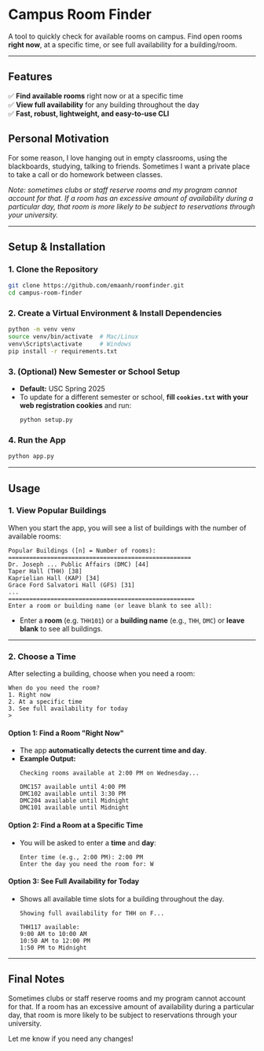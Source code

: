 # **Campus Room Finder**
A tool to quickly check for available rooms on campus. Find open rooms **right now**, at a specific time, or see full availability for a building/room.

---


## **Features**
✅ **Find available rooms** right now or at a specific time  
✅ **View full availability** for any building throughout the day  
✅ **Fast, robust, lightweight, and easy-to-use CLI**


## **Personal Motivation**
For some reason, I love hanging out in empty classrooms, using the blackboards, studying, talking to friends. Sometimes I want a private place to take a call or do homework between classes. 

*Note: sometimes clubs or staff reserve rooms and my program cannot account for that. If a room has an excessive amount of availability during a particular day, that room is more likely to be subject to reservations through your university.*

---

## **Setup & Installation**
### **1. Clone the Repository**
```sh
git clone https://github.com/emaanh/roomfinder.git
cd campus-room-finder
```

### **2. Create a Virtual Environment & Install Dependencies**
```sh
python -m venv venv
source venv/bin/activate  # Mac/Linux
venv\Scripts\activate     # Windows
pip install -r requirements.txt
```

### **3. (Optional) New Semester or School Setup**
- **Default:** USC Spring 2025  
- To update for a different semester or school, **fill `cookies.txt` with your web registration cookies** and run:
  ```sh
  python setup.py
  ```

### **4. Run the App**
```sh
python app.py
```

---

## **Usage**
### **1. View Popular Buildings**
When you start the app, you will see a list of buildings with the number of available rooms:
```
Popular Buildings ([n] = Number of rooms):
====================================================
Dr. Joseph ... Public Affairs (DMC) [44]
Taper Hall (THH) [38]  
Kaprielian Hall (KAP) [34] 
Grace Ford Salvatori Hall (GFS) [31]  
...
=====================================================
Enter a room or building name (or leave blank to see all): 
```
- Enter a **room** (e.g. `THH101`) or a **building name** (e.g., `THH`, `DMC`) or **leave blank** to see all buildings.

---

### **2. Choose a Time**
After selecting a building, choose when you need a room:
```
When do you need the room?
1. Right now
2. At a specific time
3. See full availability for today
>
```
#### **Option 1: Find a Room "Right Now"**
- The app **automatically detects the current time and day**.
- **Example Output:**
  ```
  Checking rooms available at 2:00 PM on Wednesday...

  DMC157 available until 4:00 PM
  DMC102 available until 3:30 PM
  DMC204 available until Midnight
  DMC101 available until Midnight
  ```

#### **Option 2: Find a Room at a Specific Time**
- You will be asked to enter a **time** and **day**:
  ```
  Enter time (e.g., 2:00 PM): 2:00 PM
  Enter the day you need the room for: W
  ```

#### **Option 3: See Full Availability for Today**
- Shows all available time slots for a building throughout the day.
  ```
  Showing full availability for THH on F...

  THH117 available:
  9:00 AM to 10:00 AM
  10:50 AM to 12:00 PM
  1:50 PM to Midnight
  ```

---


## **Final Notes**
Sometimes clubs or staff reserve rooms and my program cannot account for that. If a room has an excessive amount of availability during a particular day, that room is more likely to be subject to reservations through your university.

Let me know if you need any changes!